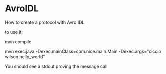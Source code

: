 AvroIDL
=======

How to create a protocol with Avro IDL

to use it:

mvn compile

mvn exec:java -Dexec.mainClass=com.nice.main.Main -Dexec.args="ciccio wilson hello_world"

You should see a stdout proving the message call
